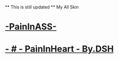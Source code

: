  ** This is still updated **
 My All Skin 
# [-PainInASS-](https://www.mediafire.com/file/ur2d7xo0iffa9kx/-_PaininASS_-.osk/file)
# [- # - PainInHeart - By.DSH](https://mega.nz/file/bEBgWByS#6buk8nHCehDOgzJFCcnYnpLfOy3_RoLlvQ1aWZknb8M)
